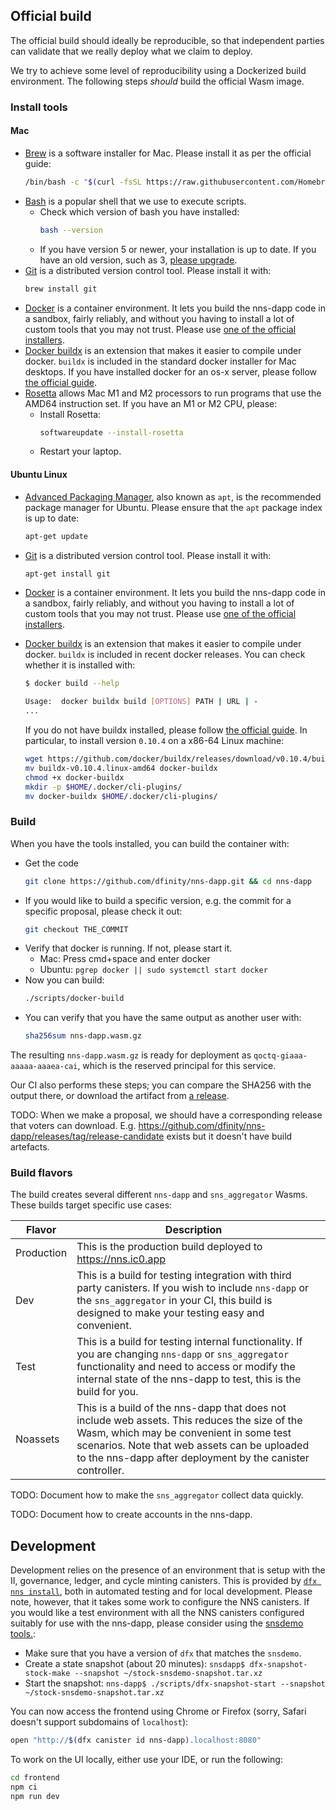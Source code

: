 ## Official build

The official build should ideally be reproducible, so that independent parties
can validate that we really deploy what we claim to deploy.

We try to achieve some level of reproducibility using a Dockerized build
environment. The following steps _should_ build the official Wasm image.

### Install tools

#### Mac

- [Brew](https://brew.sh/) is a software installer for Mac. Please install it as per the official guide:
  ```sh
  /bin/bash -c "$(curl -fsSL https://raw.githubusercontent.com/Homebrew/install/HEAD/install.sh)"
  ```
- [Bash](https://www.gnu.org/software/bash/) is a popular shell that we use to execute scripts.
  - Check which version of bash you have installed:
    ```sh
    bash --version
    ```
  - If you have version 5 or newer, your installation is up to date. If you have an old version, such as 3, [please upgrade](https://itnext.io/upgrading-bash-on-macos-7138bd1066ba).
- [Git](https://git-scm.com/) is a distributed version control tool. Please install it with:
  ```sh
  brew install git
  ```
- [Docker](https://www.docker.com/) is a container environment. It lets you build the nns-dapp code in a sandbox, fairly reliably, and without you having to install a lot of custom tools that you may not trust. Please use [one of the official installers](https://docs.docker.com/get-docker/).
- [Docker buildx](https://github.com/docker/buildx) is an extension that makes it easier to compile under docker. `buildx` is included in the standard docker installer for Mac desktops. If you have installed docker for an os-x server, please follow [the official guide](https://docs.docker.com/build/install-buildx/).
- [Rosetta]() allows Mac M1 and M2 processors to run programs that use the AMD64 instruction set. If you have an M1 or M2 CPU, please:
  - Install Rosetta:
    ```sh
    softwareupdate --install-rosetta
    ```
  - Restart your laptop.

#### Ubuntu Linux

- [Advanced Packaging Manager](https://ubuntu.com/server/docs/package-management), also known as `apt`, is the recommended package manager for Ubuntu. Please ensure that the `apt` package index is up to date:
  ```sh
  apt-get update
  ```
- [Git](https://git-scm.com/) is a distributed version control tool. Please install it with:
  ```sh
  apt-get install git
  ```
- [Docker](https://www.docker.com/) is a container environment. It lets you build the nns-dapp code in a sandbox, fairly reliably, and without you having to install a lot of custom tools that you may not trust. Please use [one of the official installers](https://docs.docker.com/get-docker/).
- [Docker buildx](https://github.com/docker/buildx) is an extension that makes it easier to compile under docker. `buildx` is included in recent docker releases. You can check whether it is installed with:

  ```sh
  $ docker build --help

  Usage:  docker buildx build [OPTIONS] PATH | URL | -
  ...
  ```

  If you do not have buildx installed, please follow [the official guide](https://docs.docker.com/build/install-buildx/). In particular, to install version `0.10.4` on a x86-64 Linux machine:

  ```sh
  wget https://github.com/docker/buildx/releases/download/v0.10.4/buildx-v0.10.4.linux-amd64
  mv buildx-v0.10.4.linux-amd64 docker-buildx
  chmod +x docker-buildx
  mkdir -p $HOME/.docker/cli-plugins/
  mv docker-buildx $HOME/.docker/cli-plugins/
  ```

### Build

When you have the tools installed, you can build the container with:

- Get the code
  ```sh
  git clone https://github.com/dfinity/nns-dapp.git && cd nns-dapp
  ```
- If you would like to build a specific version, e.g. the commit for a specific proposal, please check it out:
  ```sh
  git checkout THE_COMMIT
  ```
- Verify that docker is running. If not, please start it.
  - Mac: Press cmd+space and enter docker
  - Ubuntu: `pgrep docker || sudo systemctl start docker`
- Now you can build:
  ```sh
  ./scripts/docker-build
  ```
- You can verify that you have the same output as another user with:
  ```sh
  sha256sum nns-dapp.wasm.gz
  ```

The resulting `nns-dapp.wasm.gz` is ready for deployment as
`qoctq-giaaa-aaaaa-aaaea-cai`, which is the reserved principal for this service.

Our CI also performs these steps; you can compare the SHA256 with the output there, or download the artifact from [a release](https://github.com/dfinity/nns-dapp/releases?q=proposal&expanded=true).

TODO: When we make a proposal, we should have a corresponding release that voters can download. E.g. https://github.com/dfinity/nns-dapp/releases/tag/release-candidate exists but it doesn't have build artefacts.

### Build flavors

The build creates several different `nns-dapp` and `sns_aggregator` Wasms. These builds target specific use cases:

| Flavor     | Description                                                                                                                                                                                                                                            |     |
| ---------- | ------------------------------------------------------------------------------------------------------------------------------------------------------------------------------------------------------------------------------------------------------ | :-: |
| Production | This is the production build deployed to https://nns.ic0.app                                                                                                                                                                                           |
| Dev        | This is a build for testing integration with third party canisters. If you wish to include `nns-dapp` or the `sns_aggregator` in your CI, this build is designed to make your testing easy and convenient.                                             |
| Test       | This is a build for testing internal functionality. If you are changing `nns-dapp` or `sns_aggregator` functionality and need to access or modify the internal state of the nns-dapp to test, this is the build for you.                               |
| Noassets   | This is a build of the nns-dapp that does not include web assets. This reduces the size of the Wasm, which may be convenient in some test scenarios. Note that web assets can be uploaded to the nns-dapp after deployment by the canister controller. |

TODO: Document how to make the `sns_aggregator` collect data quickly.

TODO: Document how to create accounts in the nns-dapp.

## Development

Development relies on the presence of an environment that is setup with the II, governance, ledger, and cycle minting canisters.  This is provided by [`dfx nns install`](https://internetcomputer.org/docs/current/references/cli-reference/dfx-nns), both in automated testing and for local development.  Please note, however, that it takes some work to configure the NNS canisters.  If you would like a test environment with all the NNS canisters configured suitably for use with the nns-dapp, please consider using the [snsdemo tools.](https://github.com/dfinity/snsdemo):

* Make sure that you have a version of `dfx` that matches the `snsdemo`.
* Create a state snapshot (about 20 minutes): `snsdapp$ dfx-snapshot-stock-make --snapshot ~/stock-snsdemo-snapshot.tar.xz`
* Start the snapshot: `nns-dapp$ ./scripts/dfx-snapshot-start --snapshot ~/stock-snsdemo-snapshot.tar.xz`

You can now access the frontend using Chrome or Firefox (sorry, Safari doesn't support subdomains of `localhost`):

```sh
open "http://$(dfx canister id nns-dapp).localhost:8080"
```

To work on the UI locally, either use your IDE, or run the following:

```sh
cd frontend
npm ci
npm run dev
```

